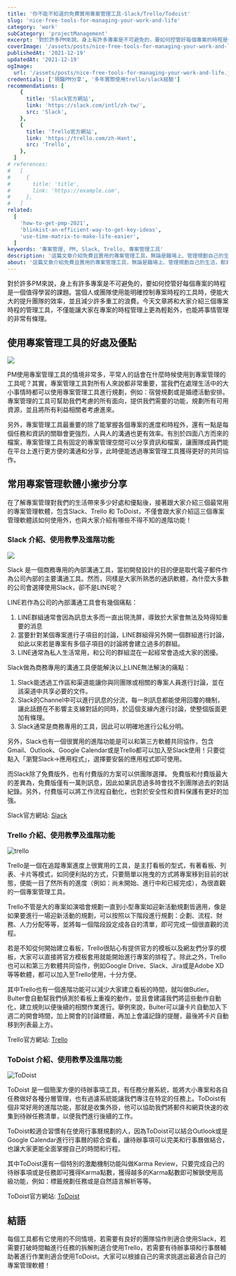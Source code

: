 ```yaml
---
title: '你不能不知道的免費實用專案管理工具-Slack/Trello/Todoist'
slug: 'nice-free-tools-for-managing-your-work-and-life'
category: 'work'
subCategory: 'projectManagement'
excerpt: '對於許多PM來說，身上有許多專案是不可避免的，要如何控管好每個專案的時程是一個值得學習的課題。當個人或團隊使用能明確控制專案時程的工具時，便能大大的提升團隊的效率，並且減少許多重工的浪費。今天文章將和大家介紹三個專案時程的管理工具，不僅能讓大家在專案的時程管理上更為輕鬆外，也能將事情管理的非常有條理。'
coverImage: '/assets/posts/nice-free-tools-for-managing-your-work-and-life.jpg'
publishedAt: '2021-12-19'
updatedAt: '2021-12-19'
ogImage:
  url: '/assets/posts/nice-free-tools-for-managing-your-work-and-life.jpg'
credentials: ['現職PM分享', '多年實際使用trello/slack經驗']
recommendations: [
    {
      title: 'Slack官方網站',
      link: 'https://slack.com/intl/zh-tw/',
      src: 'Slack',
    },
    {
      title: 'Trello官方網站',
      link: 'https://trello.com/zh-Hant',
      src: 'Trello',
    },
  ]
# references:
#   [
#     {
#       title: 'title',
#       link: 'https://example.com',
#     },
#   ]
related:
  [
    'how-to-get-pmp-2021',
    'blinkist-an-efficient-way-to-get-key-ideas',
    'use-time-matrix-to-make-life-easier',
  ]
keywords: '專案管理, PM, Slack, Trello, 專案管理工具'
description: '這篇文章介紹免費且實用的專案管理工具，無論是職場上、管理規劃自己的生活，都非常好用！'
about: '這篇文章介紹免費且實用的專案管理工具，無論是職場上、管理規劃自己的生活，都非常好用！'
---
```


<!-- zh-TW -->

對於許多PM來說，身上有許多專案是不可避免的，要如何控管好每個專案的時程是一個值得學習的課題。當個人或團隊使用能明確控制專案時程的工具時，便能大大的提升團隊的效率，並且減少許多重工的浪費。今天文章將和大家介紹三個專案時程的管理工具，不僅能讓大家在專案的時程管理上更為輕鬆外，也能將事情管理的非常有條理。

## 使用專案管理工具的好處及優點

![](https://i.imgur.com/WEKv38Z.jpg)

PM使用專案管理工具的情境非常多，平常人的話會在什麼時候使用到專案管理的工具呢？其實，專案管理工具對所有人來說都非常重要，當我們在處理生活中的大小事情時都可以使用專案管理工具進行規劃，例如：宿營規劃或是婚禮活動安排。專案管理的工具可幫助我們考慮的所有面向，提供我們需要的功能，規劃所有可用資源，並且將所有利益相關者考慮進來。

另外，專案管理工具最重要的除了能掌握各個專案的進度和時程外，還有一點是每個任務和資訊的關聯會更強烈，人與人的溝通也更有效率。有別於四面八方而來的檔案，專案管理工具有固定的專案管理空間可以分享資訊和檔案，讓團隊成員們能在平台上進行更方便的溝通和分享，此時便能透過專案管理工具獲得更好的共同協作。

## 常用專案管理軟體小撇步分享

在了解專案管理對我們的生活帶來多少好處和優點後，接著跟大家介紹三個最常用的專案管理軟體，包含Slack、Trello 和 ToDoist，不僅會跟大家介紹這三個專案管理軟體該如何使用外，也與大家介紹有哪些不得不知的進階功能！

### Slack 介紹、使用教學及進階功能

![](https://i.imgur.com/giVHB1v.png)

Slack 是一個商務專用的內部溝通工具，當初開發設計的目的便是取代電子郵件作為公司內部的主要溝通工具。然而，同樣是大家所熟悉的通訊軟體，為什麼大多數的公司會選擇使用Slack，卻不是LINE呢？

LINE若作為公司的內部溝通工具會有幾個痛點：

1. LINE群組通常會因為訊息太多而一直出現洗屏，導致於大家會無法及時得知重要的消息
2. 當要針對某個專案進行子項目的討論，LINE群組得另外開一個群組進行討論，如此以來若是專案有多個子項目的討論將會建立過多的群組。
3. LINE通常為私人生活常用，和公司的群組混在一起經常會造成大家的困擾。

Slack做為商務專用的溝通工具便能解決以上LINE無法解決的痛點：

1. Slack能透過工作區和渠道能讓你與同團隊或相關的專案人員進行討論，並在該渠道中共享必要的文件。
2. Slack的Channel中可以進行訊息的分流，每一則訊息都能使用回覆的機制，讓此話題在不影響主支線對話的同時，於這個支線內進行討論，使整個版面更加有條理。
3. Slack通常是商務專用的工具，因此可以明確地進行公私分明。

另外，Slack也有一個很實用的進階功能是可以和第三方軟體共同協作，包含Gmail、Outlook、Google Calendar或是Trello都可以加入至Slack使用！只要從點入「瀏覽Slack->應用程式」，選擇要安裝的應用程式即可使用。

而Slack除了免費版外，也有付費版的方案可以供團隊選擇。
免費版和付費版最大的差異為，免費版僅有一萬則訊息，因此如果訊息過多時會找不到團隊過去的對話紀錄。另外，付費版可以將工作流程自動化，也對於安全性和資料保護有更好的加強。

Slack官方網站: [Slack](https://slack.com/intl/zh-tw/)

### Trello 介紹、使用教學及進階功能

![trello](https://i.imgur.com/07WCond.jpg)

Trello是一個在追蹤專案進度上很實用的工具，是主打看板的型式，有著看板、列表、卡片等模式，如同便利貼的方式，只要簡單以拖曳的方式將專案移到目前的狀態，便能一目了然所有的進度（例如：尚未開始、進行中和已經完成），為很直觀的一個專案管理工具。

Trello不管是大的專案如演唱會規劃一直到小型專案如迎新活動規劃皆適用，像是如果要進行一場迎新活動的規劃，可以按照以下階段進行規劃：企劃、流程、財務、人力分配等等，並將每一個階段設定成各自的清單，即可完成一個很直觀的流程。

若是不知從何開始建立看板，Trello很貼心有提供官方的模板以及網友們分享的模板，大家可以直接將官方模板套用就能開始進行專案的排程了。除此之外，Trello也可以和第三方軟體共同協作，例如Google Drive、Slack、Jira或是Adobe XD等等軟體，都可以加入至Trello使用，十分方便。

其中Trello也有一個進階功能可以減少大家建立看板的時間，就叫做Butler。Bulter會自動幫我們偵測於看板上重複的動作，並且會建議我們將這些動作自動化，建立規則以便後續的相關作業進行。舉例來說，Bulter可以讓卡片自動加入下週二的開會時間，加上開會的討論標籤，再加上會議記錄的提醒，最後將卡片自動移到列表最上方。

Trello官方網站: [Trello](https://trello.com/zh-Hant)

### ToDoist 介紹、使用教學及進階功能

![ToDoist](https://i.imgur.com/1Gw1vb4.png)

ToDoist 是一個簡潔方便的待辦事項工具，有任務分層系統，能將大小專案和各自任務做好各種分層管理，也有過濾系統能讓我們專注在特定的任務上。ToDoist有個非常好用的進階功能，那就是收集外掛，他可以協助我們將郵件和網頁快速的收集到待辦任務清單，以便我們進行後續的工作。

ToDoist較適合習慣有在使用行事曆規劃的人，因為ToDoist可以結合Outlook或是Google Calendar進行行事曆的綜合查看，讓待辦事項可以完美和行事曆做結合，也讓大家更能全面掌握自己的時間和行程。

其中ToDoist還有一個特別的激勵機制功能叫做Karma Review，只要完成自己的待辦事項或是任務即可獲得Karma點數，獲得越多的Karma點數即可解鎖使用高級功能，例如：標籤規劃任務或是自然語言解析等等。

ToDoist官方網站: [ToDoist](https://todoist.com/zh-TW/home)

## 結語

每個工具都有它使用的不同情境，若需要有良好的團隊協作則適合使用Slack，若需要打破時間軸進行任務的拆解則適合使用Trello，若需要有待辦事項和行事曆輔助著進行作業則適合使用ToDoist。大家可以根據自己的需求挑選出最適合自己的專案管理軟體！
